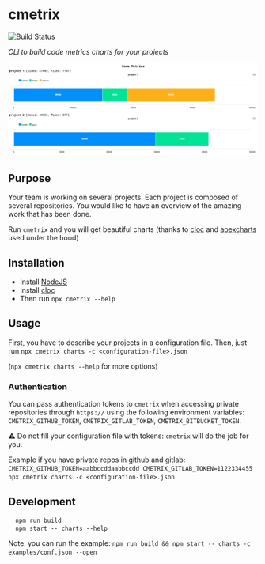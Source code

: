 # cmetrix

[![Build Status](https://github.com/pierreroth64/cmetrix/workflows/CI/badge.svg)](https://github.com/pierreroth64/cmetrix/actions?query=workflow%3ACI)

_CLI to build code metrics charts for your projects_

<p align="center">
  <img src="./images/cmetrix-chart.png" />
</p>

## Purpose

Your team is working on several projects. Each project is composed of several repositories.
You would like to have an overview of the amazing work that has been done.

Run `cmetrix` and you will get beautiful charts (thanks to [cloc](https://github.com/AlDanial/cloc) and [apexcharts](https://apexcharts.com/) used under the hood)

## Installation

- Install [NodeJS](https://nodejs.org/)
- Install [cloc](https://github.com/AlDanial/cloc)
- Then run `npx cmetrix --help`

## Usage

First, you have to describe your projects in a configuration file.
Then, just run `npx cmetrix charts -c <configuration-file>.json`

(`npx cmetrix charts --help` for more options)

### Authentication

You can pass authentication tokens to `cmetrix` when accessing private repositories through `https://` using the following environment variables: `CMETRIX_GITHUB_TOKEN`, `CMETRIX_GITLAB_TOKEN`, `CMETRIX_BITBUCKET_TOKEN`.

⚠️ Do not fill your configuration file with tokens: `cmetrix` will do the job for you.

Example if you have private repos in github and gitlab: `CMETRIX_GITHUB_TOKEN=aabbccddaabbccdd CMETRIX_GITLAB_TOKEN=1122334455 npx cmetrix charts -c <configuration-file>.json`

## Development

```
  npm run build
  npm start -- charts --help
```

Note: you can run the example: `npm run build && npm start -- charts -c examples/conf.json --open`

